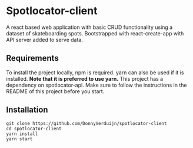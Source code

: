 # Spotlocator-client

A react based web application with basic CRUD functionality using a dataset of skateboarding spots.
Bootstrapped with react-create-app with API server added to serve data.

## Requirements

To install the project locally, npm is required. yarn can also be used if it is installed. **Note that it is preferred to use yarn.**
This project has a dependency on spotlocator-api. Make sure to follow the instructions in the README of this project before you start.

## Installation

```
git clone https://github.com/DonnyVerduijn/spotlocator-client
cd spotlocator-client
yarn install
yarn start
```